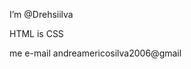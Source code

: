 I’m @Drehsiilva

HTML is CSS

me e-mail andreamericosilva2006@gmail

<!---
Drehsiilva/Drehsiilva is a ✨ special ✨ repository because its `README.md` (this file) appears on your GitHub profile.
You can click the Preview link to take a look at your changes.
--->
